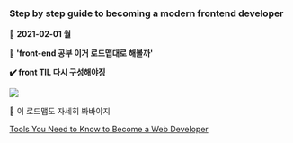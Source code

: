 ### Step by step guide to becoming a modern frontend developer



:date: **2021-02-01 월**

**🤔 'front-end 공부 이거 로드맵대로 해볼까'**

**:heavy_check_mark: front TIL 다시 구성해야징**



![](https://roadmap.sh/roadmaps/frontend.png)





:eyes: 이 로드맵도 자세히 봐바야지

[Tools You Need to Know to Become a Web Developer](https://www.freecodecamp.org/news/how-to-learn-web-dev-in-2021-roadmap/)